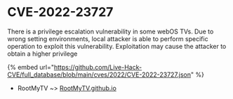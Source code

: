 # CVE-2022-23727

There is a privilege escalation vulnerability in some webOS TVs. Due to wrong setting environments, local attacker is able to perform specific operation to exploit this vulnerability. Exploitation may cause the attacker to obtain a higher privilege

{% embed url="https://github.com/Live-Hack-CVE/full_database/blob/main/cves/2022/CVE-2022-23727.json" %}


* RootMyTV ~> [RootMyTV.github.io](https://zeste.alice-snow.ru/2022/database/cve-2022-23727/rootmytv.github.io-rootmytv)